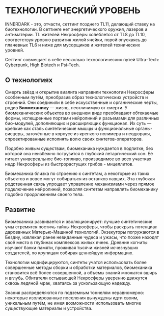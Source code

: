# ТЕХНОЛОГИЧЕСКИЙ УРОВЕНЬ
INNERDARK - это, отчасти, сеттинг позднего TL11, делающий ставку на биотехнологии. В сеттинге нет энергетического оружия, лазеров и антиматерии. TL жителей Некросферы колеблется от TL8 до TL10, соответствуя уровню развития жилой ячейки, порой опускаясь до плачевных TL6 и ниже для мусорщиков и жителей технических уровней.

Сеттинг совмещает в себе несколько технологических путей Ultra-Tech: Cyberpunk, High Biotech и Psi-Tech.
## О технологиях
Смерть звёзд и открытие виалита направили технологии Некросферы особенным путём, преобразив образ технологических устройств и строений. Они соединили в себе искусственные и органические черты, родив **Биомеханику** — жизнь, неотличимую от смерти. У биомеханических объектов во внешнем виде преобладают обтекаемые формы, испещренные портами нейролиний и разъемами для различных био-модулей, дополняющих и расширяющих функционал. Их суть — крепкие как сталь синтетические мышцы и функциональные органы-висцеры, заточённые в корпусе из крепкого полимера и неодюраля, спроектированные исполнять волю своих синтетов-операторов.

Подобно живым существам, биомеханика нуждается в подпитке, без которой она неизбежно погрузится в глубокий летаргический сон. Её питает универсальное био-топливо, производимое во всех участках недр Некросферы из быстрорастущих грибов - мицеллитов.

Биомеханика близка по строению к синтетам, а некоторые из таких объектов и вовсе могут собираться из останков павших. Эта глубокая родственная связь упрощает управление механизмами через прямое подключение нейролиний, позволяя синтетам направлять биомеханику подобно продолжениям своего тела.
## Развитие
Биомеханика развивается и эволюционирует: лучшие синтетические умы стремятся постичь тайны Некросферы, чтобы раскрыть потенциал дарованных Матерью-Машиной технологий. Экзекуторы погружаются в Бездну, извлекая ранее невиданные чудеса и ужасы, что позже находят своё место в глубинах комплексов жилых ячеек. Древние когниты изучают банки памяти, проживая тысячи жизней исчезнувших создателей, по крупицам собирая ценнейшую информацию.

Технологии модифицируются, синтеты учатся использовать более совершенные методы сборки и обработки материалов, биомеханика становится всё более совершенной, а объемы знаний множатся вширь и вглубь. Обитатели остывающей Некросферы уверенно движутся сквозь ледяной мрак, хватаясь за ускользающую надежду.

Знания распределяются по подземным тоннелям неравномерно: некоторые изолированные поселения вынуждены идти своим, уникальным путём, не имея возможности использовать многие существующие материалы и устройства.